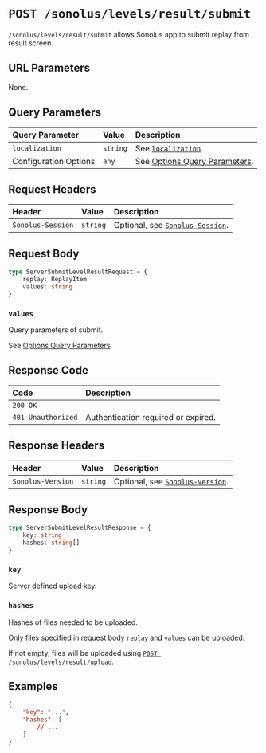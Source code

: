 # `POST /sonolus/levels/result/submit`

`/sonolus/levels/result/submit` allows Sonolus app to submit replay from result screen.

## URL Parameters

None.

## Query Parameters

| Query Parameter       | Value    | Description                                                                      |
| :-------------------- | :------- | :------------------------------------------------------------------------------- |
| `localization`        | `string` | See [`localization`](../query-parameters/localization.md).                       |
| Configuration Options | `any`    | See [Options Query Parameters](../query-parameters/options-query-parameters.md). |

## Request Headers

| Header            | Value    | Description                                                       |
| :---------------- | :------- | :---------------------------------------------------------------- |
| `Sonolus-Session` | `string` | Optional, see [`Sonolus-Session`](../headers/sonolus-session.md). |

## Request Body

```ts
type ServerSubmitLevelResultRequest = {
    replay: ReplayItem
    values: string
}
```

### `values`

Query parameters of submit.

See [Options Query Parameters](../query-parameters/options-query-parameters.md).

## Response Code

| Code               | Description                         |
| :----------------- | :---------------------------------- |
| `200 OK`           |                                     |
| `401 Unauthorized` | Authentication required or expired. |

## Response Headers

| Header            | Value    | Description                                                       |
| :---------------- | :------- | :---------------------------------------------------------------- |
| `Sonolus-Version` | `string` | Optional, see [`Sonolus-Version`](../headers/sonolus-version.md). |

## Response Body

```ts
type ServerSubmitLevelResultResponse = {
    key: string
    hashes: string[]
}
```

### `key`

Server defined upload key.

### `hashes`

Hashes of files needed to be uploaded.

Only files specified in request body `replay` and `values` can be uploaded.

If not empty, files will be uploaded using [`POST /sonolus/levels/result/upload`](./post-sonolus-levels-result-upload.md).

## Examples

```json
{
    "key": "...",
    "hashes": [
        // ...
    ]
}
```
